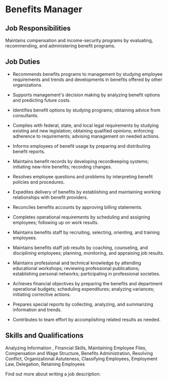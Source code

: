 # Benefits Manager

## Job Responsibilities

Maintains compensation and income-security programs by evaluating, recommending, and administering benefit programs.

## Job Duties

* Recommends benefits programs to management by studying employee requirements and trends and developments in benefits offered by other organizations.

* Supports management&apos;s decision making by analyzing benefit options and predicting future costs.

* Identifies benefit options by studying programs; obtaining advice from consultants.

* Complies with federal, state, and local legal requirements by studying existing and new legislation; obtaining qualified opinions; enforcing adherence to requirements; advising management on needed actions.

* Informs employees of benefit usage by preparing and distributing benefit reports.

* Maintains benefit records by developing recordkeeping systems; initiating new-hire benefits; recording changes.

* Resolves employee questions and problems by interpreting benefit policies and procedures.

* Expedites delivery of benefits by establishing and maintaining working relationships with benefit providers.

* Reconciles benefits accounts by approving billing statements.

* Completes operational requirements by scheduling and assigning employees; following up on work results.

* Maintains benefits staff by recruiting, selecting, orienting, and training employees.

* Maintains benefits staff job results by coaching, counseling, and disciplining employees; planning, monitoring, and appraising job results.

* Maintains professional and technical knowledge by attending educational workshops; reviewing professional publications; establishing personal networks; participating in professional societies.

* Achieves financial objectives by preparing the benefits and department operational budgets; scheduling expenditures; analyzing variances; initiating corrective actions.

* Prepares special reports by collecting, analyzing, and summarizing information and trends.

* Contributes to team effort by accomplishing related results as needed.

## Skills and Qualifications

Analyzing Information , Financial Skills, Maintaining Employee Files, Compensation and Wage Structure, Benefits Administration, Resolving Conflict, Organizational Astuteness, Classifying Employees, Employment Law, Delegation, Retaining Employees

Find out more about  writing a job description:
